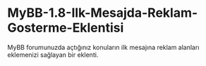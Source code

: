 # MyBB-1.8-Ilk-Mesajda-Reklam-Gosterme-Eklentisi
MyBB forumunuzda açtığınız konuların ilk mesajına reklam alanları eklemenizi sağlayan bir eklenti.
